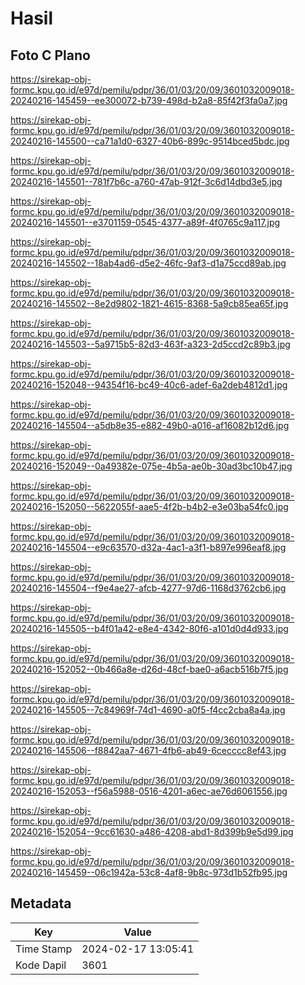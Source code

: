 # Hasil

## Foto C Plano

https://sirekap-obj-formc.kpu.go.id/e97d/pemilu/pdpr/36/01/03/20/09/3601032009018-20240216-145459--ee300072-b739-498d-b2a8-85f42f3fa0a7.jpg

https://sirekap-obj-formc.kpu.go.id/e97d/pemilu/pdpr/36/01/03/20/09/3601032009018-20240216-145500--ca71a1d0-6327-40b6-899c-9514bced5bdc.jpg

https://sirekap-obj-formc.kpu.go.id/e97d/pemilu/pdpr/36/01/03/20/09/3601032009018-20240216-145501--781f7b6c-a760-47ab-912f-3c6d14dbd3e5.jpg

https://sirekap-obj-formc.kpu.go.id/e97d/pemilu/pdpr/36/01/03/20/09/3601032009018-20240216-145501--e3701159-0545-4377-a89f-4f0765c9a117.jpg

https://sirekap-obj-formc.kpu.go.id/e97d/pemilu/pdpr/36/01/03/20/09/3601032009018-20240216-145502--18ab4ad6-d5e2-46fc-9af3-d1a75ccd89ab.jpg

https://sirekap-obj-formc.kpu.go.id/e97d/pemilu/pdpr/36/01/03/20/09/3601032009018-20240216-145502--8e2d9802-1821-4615-8368-5a9cb85ea65f.jpg

https://sirekap-obj-formc.kpu.go.id/e97d/pemilu/pdpr/36/01/03/20/09/3601032009018-20240216-145503--5a9715b5-82d3-463f-a323-2d5ccd2c89b3.jpg

https://sirekap-obj-formc.kpu.go.id/e97d/pemilu/pdpr/36/01/03/20/09/3601032009018-20240216-152048--94354f16-bc49-40c6-adef-6a2deb4812d1.jpg

https://sirekap-obj-formc.kpu.go.id/e97d/pemilu/pdpr/36/01/03/20/09/3601032009018-20240216-145504--a5db8e35-e882-49b0-a016-af16082b12d6.jpg

https://sirekap-obj-formc.kpu.go.id/e97d/pemilu/pdpr/36/01/03/20/09/3601032009018-20240216-152049--0a49382e-075e-4b5a-ae0b-30ad3bc10b47.jpg

https://sirekap-obj-formc.kpu.go.id/e97d/pemilu/pdpr/36/01/03/20/09/3601032009018-20240216-152050--5622055f-aae5-4f2b-b4b2-e3e03ba54fc0.jpg

https://sirekap-obj-formc.kpu.go.id/e97d/pemilu/pdpr/36/01/03/20/09/3601032009018-20240216-145504--e9c63570-d32a-4ac1-a3f1-b897e996eaf8.jpg

https://sirekap-obj-formc.kpu.go.id/e97d/pemilu/pdpr/36/01/03/20/09/3601032009018-20240216-145504--f9e4ae27-afcb-4277-97d6-1168d3762cb6.jpg

https://sirekap-obj-formc.kpu.go.id/e97d/pemilu/pdpr/36/01/03/20/09/3601032009018-20240216-145505--b4f01a42-e8e4-4342-80f6-a101d0d4d933.jpg

https://sirekap-obj-formc.kpu.go.id/e97d/pemilu/pdpr/36/01/03/20/09/3601032009018-20240216-152052--0b466a8e-d26d-48cf-bae0-a6acb516b7f5.jpg

https://sirekap-obj-formc.kpu.go.id/e97d/pemilu/pdpr/36/01/03/20/09/3601032009018-20240216-145505--7c84969f-74d1-4690-a0f5-f4cc2cba8a4a.jpg

https://sirekap-obj-formc.kpu.go.id/e97d/pemilu/pdpr/36/01/03/20/09/3601032009018-20240216-145506--f8842aa7-4671-4fb6-ab49-6cecccc8ef43.jpg

https://sirekap-obj-formc.kpu.go.id/e97d/pemilu/pdpr/36/01/03/20/09/3601032009018-20240216-152053--f56a5988-0516-4201-a6ec-ae76d6061556.jpg

https://sirekap-obj-formc.kpu.go.id/e97d/pemilu/pdpr/36/01/03/20/09/3601032009018-20240216-152054--9cc61630-a486-4208-abd1-8d399b9e5d99.jpg

https://sirekap-obj-formc.kpu.go.id/e97d/pemilu/pdpr/36/01/03/20/09/3601032009018-20240216-145459--06c1942a-53c8-4af8-9b8c-973d1b52fb95.jpg


## Metadata

| Key        | Value               |
| ---------- | ------------------- |
| Time Stamp | 2024-02-17 13:05:41 |
| Kode Dapil | 3601                |



